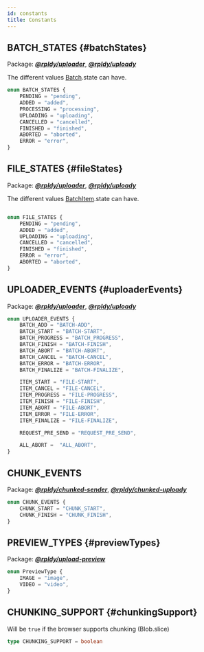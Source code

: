 ```yaml
---
id: constants
title: Constants
---
```


## BATCH_STATES {#batchStates}

Package: **_[@rpldy/uploader](../../packages/rpldy-uploader)_**, **_[@rpldy/uploady](../../packages/rpldy-uploady)_**

The different values [Batch](../entities#batch).state can have. 

```typescript
enum BATCH_STATES {
    PENDING = "pending",
    ADDED = "added",
    PROCESSING = "processing",
    UPLOADING = "uploading",
    CANCELLED = "cancelled",
    FINISHED = "finished",
    ABORTED = "aborted",
    ERROR = "error",
}
```


## FILE_STATES {#fileStates}

Package: **_[@rpldy/uploader](../../packages/rpldy-uploader)_**, **_[@rpldy/uploady](../../packages/rpldy-uploady)_**

The different values [BatchItem](../entities#batchitem).state can have.

```typescript

enum FILE_STATES {
    PENDING = "pending",
    ADDED = "added",
    UPLOADING = "uploading",
    CANCELLED = "cancelled",
    FINISHED = "finished",
    ERROR = "error",
    ABORTED = "aborted",
}
```

## UPLOADER_EVENTS {#uploaderEvents}

Package: **_[@rpldy/uploader](../../packages/rpldy-uploader)_**, **_[@rpldy/uploady](../../packages/rpldy-uploady)_**

```typescript
enum UPLOADER_EVENTS {
    BATCH_ADD = "BATCH-ADD",
    BATCH_START = "BATCH-START",
    BATCH_PROGRESS = "BATCH_PROGRESS",
    BATCH_FINISH = "BATCH-FINISH",
    BATCH_ABORT = "BATCH-ABORT",
    BATCH_CANCEL = "BATCH-CANCEL",
    BATCH_ERROR = "BATCH-ERROR",
    BATCH_FINALIZE = "BATCH-FINALIZE",

    ITEM_START = "FILE-START",
    ITEM_CANCEL = "FILE-CANCEL",
    ITEM_PROGRESS = "FILE-PROGRESS",
    ITEM_FINISH = "FILE-FINISH",
    ITEM_ABORT = "FILE-ABORT",
    ITEM_ERROR = "FILE-ERROR",
    ITEM_FINALIZE = "FILE-FINALIZE",

    REQUEST_PRE_SEND = "REQUEST_PRE_SEND",

    ALL_ABORT =  "ALL_ABORT",
}
```

## CHUNK_EVENTS

Package: **_[@rpldy/chunked-sender](../../packages/rpldy-chunked-sender)_**, **_[@rpldy/chunked-uploady](../../packages/rpldy-chunked-uploady)_**

```typescript
enum CHUNK_EVENTS {
    CHUNK_START = "CHUNK_START",
    CHUNK_FINISH = "CHUNK_FINISH",
}
```

## PREVIEW_TYPES {#previewTypes}

Package: **_[@rpldy/upload-preview](../../packages/rpldy-upload-preview)_**

```typescript
enum PreviewType {
    IMAGE = "image",
    VIDEO = "video",
}
```

## CHUNKING_SUPPORT {#chunkingSupport}

Will be `true` if the browser supports chunking (Blob.slice)

```typescript
type CHUNKING_SUPPORT = boolean 
```
